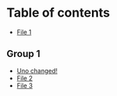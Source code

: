 # Table of contents

* [File 1](README.md)

## Group 1

* [Uno changed!](group-1/uno-changed.md)
* [File 2](group-1/file-2.md)
* [File 3](group-1/file-3.md)
